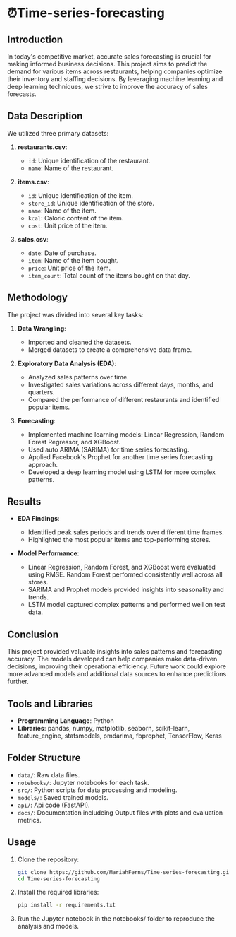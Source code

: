 # ⏰Time-series-forecasting

## Introduction
In today's competitive market, accurate sales forecasting is crucial for making informed business decisions. This project aims to predict the demand for various items across restaurants, helping companies optimize their inventory and staffing decisions. By leveraging machine learning and deep learning techniques, we strive to improve the accuracy of sales forecasts.

## Data Description
We utilized three primary datasets:

1. **restaurants.csv**:
   - `id`: Unique identification of the restaurant.
   - `name`: Name of the restaurant.

2. **items.csv**:
   - `id`: Unique identification of the item.
   - `store_id`: Unique identification of the store.
   - `name`: Name of the item.
   - `kcal`: Caloric content of the item.
   - `cost`: Unit price of the item.

3. **sales.csv**:
   - `date`: Date of purchase.
   - `item`: Name of the item bought.
   - `price`: Unit price of the item.
   - `item_count`: Total count of the items bought on that day.

## Methodology
The project was divided into several key tasks:

1. **Data Wrangling**:
   - Imported and cleaned the datasets.
   - Merged datasets to create a comprehensive data frame.

2. **Exploratory Data Analysis (EDA)**:
   - Analyzed sales patterns over time.
   - Investigated sales variations across different days, months, and quarters.
   - Compared the performance of different restaurants and identified popular items.

3. **Forecasting**:
   - Implemented machine learning models: Linear Regression, Random Forest Regressor, and XGBoost.
   - Used auto ARIMA (SARIMA) for time series forecasting.
   - Applied Facebook's Prophet for another time series forecasting approach.
   - Developed a deep learning model using LSTM for more complex patterns.

## Results
- **EDA Findings**:
  - Identified peak sales periods and trends over different time frames.
  - Highlighted the most popular items and top-performing stores.

- **Model Performance**:
  - Linear Regression, Random Forest, and XGBoost were evaluated using RMSE. Random Forest performed consistently well across all stores.
  - SARIMA and Prophet models provided insights into seasonality and trends.
  - LSTM model captured complex patterns and performed well on test data.

## Conclusion
This project provided valuable insights into sales patterns and forecasting accuracy. The models developed can help companies make data-driven decisions, improving their operational efficiency. Future work could explore more advanced models and additional data sources to enhance predictions further.

## Tools and Libraries
- **Programming Language**: Python
- **Libraries**: pandas, numpy, matplotlib, seaborn, scikit-learn, feature_engine, statsmodels, pmdarima, fbprophet, TensorFlow, Keras

## Folder Structure
- `data/`: Raw data files.
- `notebooks/`: Jupyter notebooks for each task.
- `src/`: Python scripts for data processing and modeling.
- `models/`: Saved trained models.
- `api/`: Api code (FastAPI).
- `docs/`: Documentation includeing Output files with plots and evaluation metrics.

## Usage
1. Clone the repository:
   ```bash
   git clone https://github.com/MariahFerns/Time-series-forecasting.git
   cd Time-series-forecasting

2. Install the required libraries:
   ```bash
   pip install -r requirements.txt

3. Run the Jupyter notebook in the notebooks/ folder to reproduce the analysis and models.

